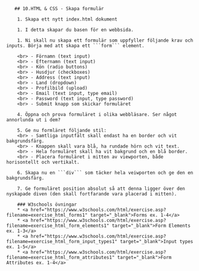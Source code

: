 <!doctype html>
<html>
	<head>
		<title>HTML & CSS Exercises</title>

       ## 10.HTML & CSS - Skapa formulär

        1. Skapa ett nytt index.html dokument
        
        1. I detta skapar du basen för en webbsida.
        
        1. Ni skall nu skapa ett formulär som uppfyller följande krav och inputs. Börja med att skapa ett ```form``` element.
        
        <br> - Förnamn (text input)
        <br> - Efternamn (text input)
        <br> - Kön (radio buttons)
        <br> - Husdjur (checkboxes)
        <br> - Address (text input)
        <br> - Land (dropdown)
        <br> - Profilbild (upload)
        <br> - Email (text input, type email)
        <br> - Password (text input, type password)
        <br> - Submit knapp som skickar formuläret
        
        4. Öppna och prova formuläret i olika webbläsare. Ser något annorlunda ut i dem?
        
        5. Ge nu formläret följande stil:
        <br> - Samtliga inputfält skall endast ha en border och vit bakgrundsfärg.
        <br> - Knappen skall vara blå, ha rundade hörn och vit text.
        <br> - Hela formuläret skall ha vit bakgrund och en blå border.
        <br> - Placera formuläret i mitten av viewporten, både horisontellt och vertikalt.
        
        6. Skapa nu en ```div``` som täcker hela veiwporten och ge den en bakgrundsfärg.
        
        7. Ge formuläret position absolut så att denna ligger över den nyskapade diven (den skall fortfarande vara placerad i mitten).
        
        ### W3schools övningar
        * <a href="https://www.w3schools.com/html/exercise.asp?filename=exercise_html_forms1" target="_blank">Forms ex. 1-4</a>
        * <a href="https://www.w3schools.com/html/exercise.asp?filename=exercise_html_form_elements1" target="_blank">Form Elements ex. 1-3</a>
        * <a href="https://www.w3schools.com/html/exercise.asp?filename=exercise_html_form_input_types1" target="_blank">Input types ex. 1-5</a>
        * <a href="https://www.w3schools.com/html/exercise.asp?filename=exercise_html_form_attributes1" target="_blank">Form Attributes ex. 1-4</a> 
